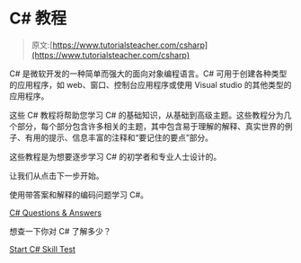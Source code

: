 # C# 教程

> 原文:[https://www.tutorialsteacher.com/csharp](https://www.tutorialsteacher.com/csharp)

C# 是微软开发的一种简单而强大的面向对象编程语言。C# 可用于创建各种类型的应用程序，如 web、窗口、控制台应用程序或使用 Visual studio 的其他类型的应用程序。

这些 C# 教程将帮助您学习 C# 的基础知识，从基础到高级主题。这些教程分为几个部分，每个部分包含许多相关的主题，其中包含易于理解的解释、真实世界的例子、有用的提示、信息丰富的注释和“要记住的要点”部分。

这些教程是为想要逐步学习 C# 的初学者和专业人士设计的。

让我们从点击下一步开始。

使用带答案和解释的编码问题学习 C#。

[C# Questions & Answers](/question-answer/csharp "C# Questions & Answers")

想查一下你对 C# 了解多少？

[Start C# Skill Test](/online-test/csharp-test "Test your C# knowledge")